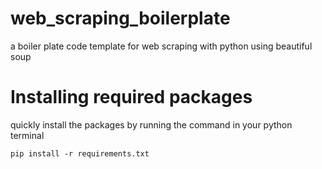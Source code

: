 # web_scraping_boilerplate
a boiler plate code template for web scraping with python using beautiful soup


# Installing required packages
quickly install the packages by running the command in your python terminal
```
pip install -r requirements.txt
```